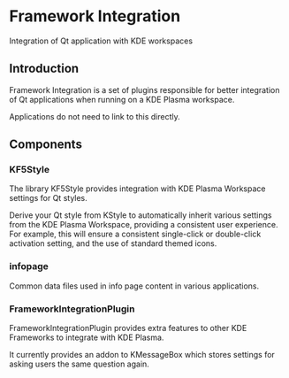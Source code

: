 # Framework Integration

Integration of Qt application with KDE workspaces

## Introduction

Framework Integration is a set of plugins responsible for better integration of
Qt applications when running on a KDE Plasma workspace.

Applications do not need to link to this directly.

## Components

### KF5Style

The library KF5Style provides integration with KDE Plasma Workspace
settings for Qt styles.

Derive your Qt style from KStyle to automatically inherit various
settings from the KDE Plasma Workspace, providing a consistent user
experience. For example, this will ensure a consistent single-click
or double-click activation setting, and the use of standard themed
icons.

### infopage

Common data files used in info page content in various applications.

### FrameworkIntegrationPlugin

FrameworkIntegrationPlugin provides extra features to other KDE
Frameworks to integrate with KDE Plasma.

It currently provides an addon to KMessageBox which stores settings
for asking users the same question again.

